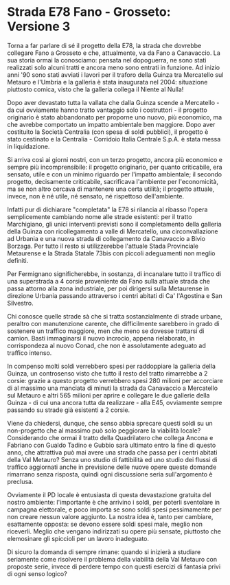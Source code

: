 # Strada E78 Fano - Grosseto: Versione 3

Torna a far parlare di sé il progetto della E78, la strada che dovrebbe
collegare Fano a Grosseto e che, attualmente, va da Fano a Canavaccio. La sua
storia ormai la conosciamo: pensata nel dopoguerra, ne sono stati realizzati
solo alcuni tratti e ancora meno sono entrati in funzione. Ad inizio anni '90
sono stati avviati i lavori per il traforo della Guinza tra Mercatello sul
Metauro e l'Umbria e la galleria è stata inaugurata nel 2004: situazione
piuttosto comica, visto che la galleria collega il Niente al Nulla!

Dopo aver devastato tutta la vallata che dalla Guinza scende a Mercatello - da
cui ovviamente hanno tratto vantaggio solo i costruttori - il progetto
originario è stato abbandonato per proporne uno nuovo, più economico, ma che
avrebbe comportato un impatto ambientale ben maggiore. Dopo aver costituito la
Società Centralia (con spesa di soldi pubblici), il progetto è stato cestinato
e la Centralia - Corridoio Italia Centrale S.p.A. è stata messa in
liquidazione.

Si arriva così ai giorni nostri, con un terzo progetto, ancora più economico e
sempre più incomprensibile: il progetto originario, per quanto criticabile, era
sensato, utile e con un minimo riguardo per l'impatto ambientale; il secondo
progetto, decisamente criticabile, sacrificava l'ambiente per l'economicità, ma
se non altro cercava di mantenere una certa utilità; il progetto attuale,
invece, non è né utile, né sensato, né rispettoso dell'ambiente.

Infatti pur di dichiarare "completata" la E78 si rilancia al ribasso l'opera
semplicemente cambiando nome alle strade esistenti: per il tratto Marchigiano,
gli unici interventi previsti sono il completamento della galleria della
Guinza con ricollegamento a valle di Mercatello, una circonvallazione ad
Urbania e una nuova strada di collegamento da Canavaccio a Bivio Borzaga. Per
tutto il resto si utilizzerebbe l'attuale Stada Provinciale Metaurense e la
Strada Statale 73bis con piccoli adeguamenti non meglio definiti.

Per Fermignano significherebbe, in sostanza, di incanalare tutto il traffico di
una superstrada a 4 corsie proveniente da Fano sulla attuale strada che passa
attorno alla zona industriale, per poi dirigersi sulla Metaurense in direzione
Urbania passando attraverso i centri abitati di Ca' l'Agostina e San Silvestro.

Chi conosce quelle strade sà che si tratta sostanzialmente di strade urbane,
peraltro con manutenzione carente, che difficilmente sarebbero in grado di
sostenere un traffico maggiore, men che meno se dovesse trattarsi di camion.
Basti immaginarsi il nuovo incrocio, appena rielaborato, in corrispondeza al
nuovo Conad, che non è assolutamente adeguato ad traffico intenso.

In compenso molti soldi verrebbero spesi per raddoppiare la galleria della
Guinza, un controsenso visto che tutto il resto del tratto rimarrebbe a 2
corsie: grazie a questo progetto verrebbero spesi 280 milioni per accorciare di
al massimo una manciata di minuti la strada da Canavaccio a Mercatello sul
Metauro e altri 565 milioni per aprire e collegare le due gallerie della Guinza
\- di cui una ancora tutta da realizzare \- alla E45, ovviamente sempre
passando su strade già esistenti a 2 corsie.

Viene da chiedersi, dunque, che senso abbia sprecare questi soldi su un
non-progetto che al massimo può solo peggiorare la viabilità locale?
Considerando che ormai il tratto della Quadrilatero che collega Ancona e
Fabriano con Gualdo Tadino e Gubbio sarà ultimato entro la fine di questo anno,
che attrattiva può mai avere una strada che passa per i centri abitati della
Val Metauro? Senza uno studio di fattibilità ed uno studio dei flussi di
traffico aggiornati anche in previsione delle nuove opere queste domande
rimarrano senza risposta, quindi ogni discussione seria sull'argomento è
preclusa.

Ovviamente il PD locale è entusiasta di questa devastazione gratuita del nostro
ambiente: l'importante è che arrivino i soldi, per poterli sventolare in
campagna elettorale, e poco importa se sono soldi spesi pessimamente per non
creare nessun valore aggiunto. La nostra idea è, tanto per cambiare,
esattamente opposta: se devono essere soldi spesi male, meglio non riceverli.
Meglio che vengano indirizzati su opere più sensate, piuttosto che elemosinare
gli spiccioli per un lavoro inadeguato.

Di sicuro la domanda di sempre rimane: quando si inizierà a studiare seriamente
come risolvere il problema della viabilità della Val Metauro con proposte
serie, invece di perdere tempo con questi esercizi di fantasia privi di ogni
senso logico?
